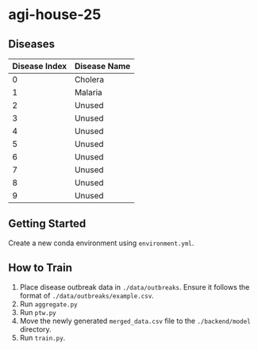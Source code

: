 # agi-house-25

## Diseases
| Disease Index | Disease Name       |
|---------------|--------------------|
| 0             | Cholera          |
| 1             | Malaria          |
| 2             | Unused          |
| 3             | Unused          |
| 4             | Unused          |
| 5             | Unused          |
| 6             | Unused          |
| 7             | Unused          |
| 8             | Unused          |
| 9             | Unused          |

## Getting Started
Create a new conda environment using `environment.yml`.

## How to Train
1. Place disease outbreak data in `./data/outbreaks`. Ensure it follows the format of `./data/outbreaks/example.csv`.
2. Run `aggregate.py`
3. Run `ptw.py`
4. Move the newly generated `merged_data.csv` file to the `./backend/model` directory.
5. Run `train.py`.
